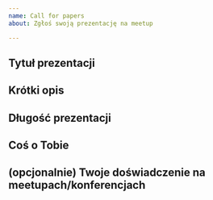 ```yaml
---
name: Call for papers
about: Zgłoś swoją prezentację na meetup

---
```


<!-- zatytułuj issue wg schematu:
 nazwa meetupu - tytuł prezentacji
-->
## Tytuł prezentacji

<!-- Wklej link do meetupu na https://www.meetup.com/pl-PL/Vue-js-Poland/ na który składasz C4P -->

## Krótki opis

<!-- Streśc w kilku zdaniach o czym bedzie Twoja prezentacja i dlaczego uwaasz ją za przydatną -->

## Długość prezentacji

## Coś o Tobie

## (opcjonalnie) Twoje doświadczenie na meetupach/konferencjach

<!-- Jeśli miałeś okazje mówic na jakichs meetupach/konferencjach - pochwal się ;) -->
